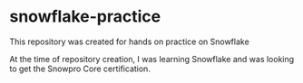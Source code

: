 # snowflake-practice
This repository was created for hands on practice on Snowflake


At the time of repository creation, I was learning Snowflake and was looking to get the Snowpro Core certification.
